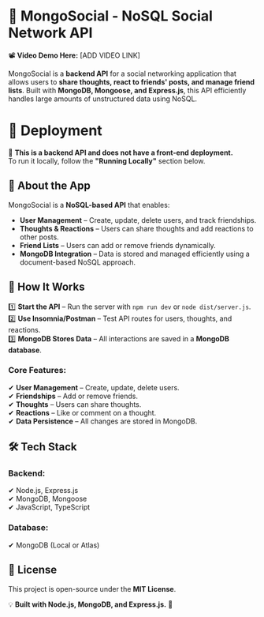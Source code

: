 # 📌 MongoSocial - NoSQL Social Network API

📽 **Video Demo Here:** [ADD VIDEO LINK]

MongoSocial is a **backend API** for a social networking application that allows users to **share thoughts, react to friends' posts, and manage friend lists**. Built with **MongoDB, Mongoose, and Express.js**, this API efficiently handles large amounts of unstructured data using NoSQL.


# 🚀 Deployment

📌 **This is a backend API and does not have a front-end deployment.**  
To run it locally, follow the **"Running Locally"** section below.

## 📖 **About the App**

MongoSocial is a **NoSQL-based API** that enables:

-   **User Management** – Create, update, delete users, and track friendships.
-   **Thoughts & Reactions** – Users can share thoughts and add reactions to other posts.
-   **Friend Lists** – Users can add or remove friends dynamically.
-   **MongoDB Integration** – Data is stored and managed efficiently using a document-based NoSQL approach.

## 🎯 **How It Works**

1️⃣ **Start the API** – Run the server with `npm run dev` or `node dist/server.js`.  
2️⃣ **Use Insomnia/Postman** – Test API routes for users, thoughts, and reactions.  
3️⃣ **MongoDB Stores Data** – All interactions are saved in a **MongoDB database**.

### **Core Features:**

✔ **User Management** – Create, update, delete users.  
✔ **Friendships** – Add or remove friends.  
✔ **Thoughts** – Users can share thoughts.  
✔ **Reactions** – Like or comment on a thought.  
✔ **Data Persistence** – All changes are stored in MongoDB.

## 🛠️ **Tech Stack**

### **Backend:**

✔ Node.js, Express.js  
✔ MongoDB, Mongoose  
✔ JavaScript, TypeScript

### **Database:**

✔ MongoDB (Local or Atlas)

## 📄 **License**

This project is open-source under the **MIT License**.

💡 **Built with Node.js, MongoDB, and Express.js.** 🚀